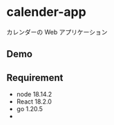 # calender-app

カレンダーの Web アプリケーション

## Demo

## Requirement

- node 18.14.2
- React 18.2.0
- go 1.20.5
-
